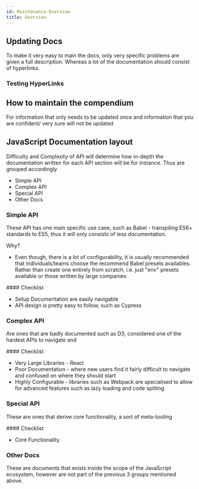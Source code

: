```yaml
---
id: Maintenance-Overview
title: Overview
---
```


## Updating Docs
To make it very easy to main the docs, only very specific problems are given a full description. Whereas a lot of the documentation should consist of hyperlinks.

### Testing HyperLinks


## How to maintain the compendium
For information that only needs to be updated once and information that you are confident/ very sure will not be updated

## JavaScript Documentation layout
Difficulty and Complexity of API will determine how in-depth the documentation written for each API section will be for instance. Thus are grouped accordingly
- Simple API
- Complex API
- Special API
- Other Docs

### Simple API
These API has one main specific use case, such as Babel - transpiling ES6+ standards to ES5, thus it will only consists of less documentation.

Why?
- Even though, there is a lot of configurability, it is usually recommended that individuals/teams choose the recommend Babel presets availables. Rather than create one entirely from scratch, i.e. just "env" presets available or those written by large companies 

#### Checklist
- Setup Documentation are easily navigable
- API design is pretty easy to follow, such as Cypress

### Complex API
Are ones that are badly documented such as D3, considered one of the hardest APIs to navigate and 

#### Checklist
- Very Large Libraries - React 
- Poor Documentation - where new users find it fairly difficult to navigate and confused on where they should start
- Highly Configurable - libraries such as Webpack are specialised to allow for advanced features such as lazy loading and code spliting

### Special API
These are ones that derive core functionality, a sort of meta-tooling

#### Checklist
- Core Functionality

### Other Docs
These are documents that exists inside the scope of the JavaScript ecosystem, however are not part of the previous 3 groups mentioned above.